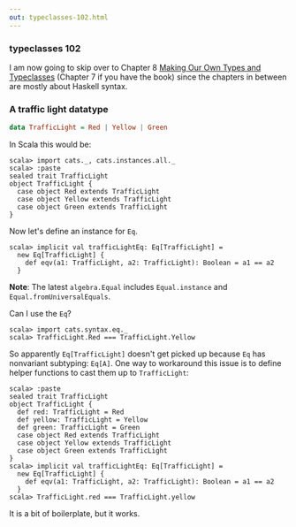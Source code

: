 ```yaml
---
out: typeclasses-102.html
---
```


  [tt]: http://learnyouahaskell.com/types-and-typeclasses
  [moott]: http://learnyouahaskell.com/making-our-own-types-and-typeclasses

### typeclasses 102

I am now going to skip over to Chapter 8 [Making Our Own Types and Typeclasses][moott] (Chapter 7 if you have the book) since the chapters in between are mostly about Haskell syntax.

### A traffic light datatype

```haskell
data TrafficLight = Red | Yellow | Green
```

In Scala this would be:

```console:new
scala> import cats._, cats.instances.all._
scala> :paste
sealed trait TrafficLight
object TrafficLight {
  case object Red extends TrafficLight
  case object Yellow extends TrafficLight
  case object Green extends TrafficLight
}
```

Now let's define an instance for `Eq`.

```console
scala> implicit val trafficLightEq: Eq[TrafficLight] =
  new Eq[TrafficLight] {
    def eqv(a1: TrafficLight, a2: TrafficLight): Boolean = a1 == a2
  }
```

**Note**: The latest `algebra.Equal` includes `Equal.instance` and `Equal.fromUniversalEquals`.

Can I use the `Eq`?

```console:error
scala> import cats.syntax.eq._
scala> TrafficLight.Red === TrafficLight.Yellow
```

So apparently `Eq[TrafficLight]` doesn't get picked up because `Eq` has nonvariant subtyping: `Eq[A]`.
One way to workaround this issue is to define helper functions to cast them up to `TrafficLight`:

```console
scala> :paste
sealed trait TrafficLight
object TrafficLight {
  def red: TrafficLight = Red
  def yellow: TrafficLight = Yellow
  def green: TrafficLight = Green
  case object Red extends TrafficLight
  case object Yellow extends TrafficLight
  case object Green extends TrafficLight
}
scala> implicit val trafficLightEq: Eq[TrafficLight] =
  new Eq[TrafficLight] {
    def eqv(a1: TrafficLight, a2: TrafficLight): Boolean = a1 == a2
  }
scala> TrafficLight.red === TrafficLight.yellow
```

It is a bit of boilerplate, but it works.
